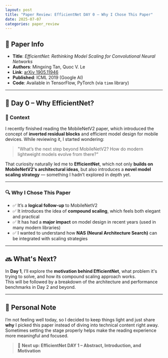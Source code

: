 ```yaml
---
layout: post
title: "Paper Review: EfficientNet DAY 0 – Why I Chose This Paper"
date: 2025-07-07
categories: paper_review
---
```


## 📌 Paper Info

- **Title**: *EfficientNet: Rethinking Model Scaling for Convolutional Neural Networks*  
- **Authors**: Mingxing Tan, Quoc V. Le  
- **Link**: [arXiv 1905.11946](https://arxiv.org/abs/1905.11946)  
- **Published**: ICML 2019 (Google AI)  
- **Code**: Available in TensorFlow, PyTorch (via `timm` library)  

---

## 🌱 Day 0 – Why EfficientNet?

### 🧩 Context

I recently finished reading the MobileNetV2 paper, which introduced the concept of **inverted residual blocks** and efficient model design for mobile devices. While reviewing it, I started wondering:

> "What’s the next step beyond MobileNetV2? How do modern lightweight models evolve from there?"

That curiosity naturally led me to **EfficientNet**, which not only **builds on MobileNetV2's architectural ideas**, but also introduces a **novel model scaling strategy** — something I hadn’t explored in depth yet.

---

### 🔍 Why I Chose This Paper

- ✅ It’s a **logical follow-up** to MobileNetV2  
- ✅ It introduces the idea of **compound scaling**, which feels both elegant and practical  
- ✅ It has had a **major impact** on model design in recent years (used in many modern libraries)  
- ✅ I wanted to understand how **NAS (Neural Architecture Search)** can be integrated with scaling strategies  

---

## 🔜 What's Next?

In **Day 1**, I’ll explore the **motivation behind EfficientNet**, what problem it's trying to solve, and how its compound scaling approach works.  
This will be followed by a breakdown of the architecture and performance benchmarks in Day 2 and beyond.

---

## 🧠 Personal Note

I’m not feeling well today, so I decided to keep things light and just share **why** I picked this paper instead of diving into technical content right away.  
Sometimes setting the stage properly helps make the reading experience more meaningful and focused.

> 📌 **Next up: EfficientNet DAY 1 – Abstract, Introduction, and Motivation**
